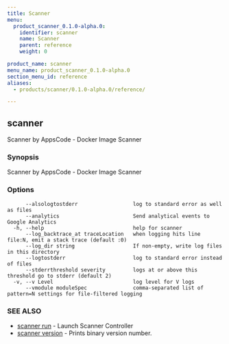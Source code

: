 ```yaml
---
title: Scanner
menu:
  product_scanner_0.1.0-alpha.0:
    identifier: scanner
    name: Scanner
    parent: reference
    weight: 0

product_name: scanner
menu_name: product_scanner_0.1.0-alpha.0
section_menu_id: reference
aliases:
  - products/scanner/0.1.0-alpha.0/reference/

---
```

## scanner

Scanner by AppsCode - Docker Image Scanner

### Synopsis

Scanner by AppsCode - Docker Image Scanner

### Options

```
      --alsologtostderr                  log to standard error as well as files
      --analytics                        Send analytical events to Google Analytics
  -h, --help                             help for scanner
      --log_backtrace_at traceLocation   when logging hits line file:N, emit a stack trace (default :0)
      --log_dir string                   If non-empty, write log files in this directory
      --logtostderr                      log to standard error instead of files
      --stderrthreshold severity         logs at or above this threshold go to stderr (default 2)
  -v, --v Level                          log level for V logs
      --vmodule moduleSpec               comma-separated list of pattern=N settings for file-filtered logging
```

### SEE ALSO

* [scanner run](/docs/reference/scanner_run.md)	 - Launch Scanner Controller
* [scanner version](/docs/reference/scanner_version.md)	 - Prints binary version number.

